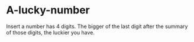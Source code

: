 # A-lucky-number
Insert a number has 4 digits. The bigger of the last digit after the summary of those digits, the luckier you have.
